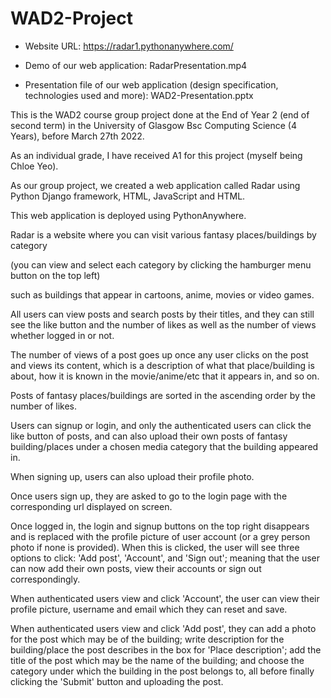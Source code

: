 # WAD2-Project

- Website URL: https://radar1.pythonanywhere.com/

- Demo of our web application: RadarPresentation.mp4

- Presentation file of our web application (design specification, technologies used and more): WAD2-Presentation.pptx

This is the WAD2 course group project done at the End of Year 2 (end of second term) in the University of Glasgow Bsc Computing Science (4 Years), before March 27th 2022.

As an individual grade, I have received A1 for this project (myself being Chloe Yeo).

As our group project, we created a web application called Radar using Python Django framework, HTML, JavaScript and HTML.

This web application is deployed using PythonAnywhere.

Radar is a website where you can visit various fantasy places/buildings by category

(you can view and select each category by clicking the hamburger menu button on the top left)

such as buildings that appear in cartoons, anime, movies or video games.

All users can view posts and search posts by their titles, and they can still see the like button
and the number of likes as well as the number of views whether logged in or not.

The number of views of a post goes up once any user clicks on the post and views its content,
which is a description of what that place/building is about, how it is known in the movie/anime/etc
that it appears in, and so on.

Posts of fantasy places/buildings are sorted in the ascending order by the number of likes.

Users can signup or login, and only the authenticated users can click the like button of posts,
and can also upload their own posts of fantasy building/places under a chosen media category that
the building appeared in.

When signing up, users can also upload their profile photo.

Once users sign up, they are asked to go to the login page with the corresponding url displayed on screen.

Once logged in, the login and signup buttons on the top right disappears and is replaced with
the profile picture of user account (or a grey person photo if none is provided). When this is clicked,
the user will see three options to click: 'Add post', 'Account', and 'Sign out'; meaning that the
user can now add their own posts, view their accounts or sign out correspondingly.

When authenticated users view and click 'Account', the user can view their profile picture,
username and email which they can reset and save.

When authenticated users view and click 'Add post', they can add a photo for the post which may be of the building;
write description for the building/place the post describes in the box for 'Place description'; add the title
of the post which may be the name of the building; and choose the category under which the building in the post
belongs to, all before finally clicking the 'Submit' button and uploading the post.


